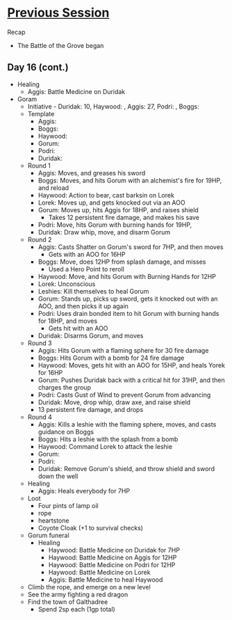 # [Previous Session](2020-05-27.md) 

Recap

- The Battle of the Grove began

## Day 16 (cont.)

- Healing
  - Aggis: Battle Medicine on Duridak
- Goram
  - Initiative - Duridak: 10, Haywood: , Aggis: 27, Podri: , Boggs: 
  - Template
    - Aggis: 
    - Boggs: 
    - Haywood: 
    - Gorum: 
    - Podri: 
    - Duridak: 
  - Round 1
    - Aggis: Moves, and greases his sword
    - Boggs: Moves, and hits Gorum with an alchemist's fire for 19HP, and reload
    - Haywood: Action to bear, cast barksin on Lorek
    - Lorek: Moves up, and gets knocked out via an AOO
    - Gorum: Moves up, hits Aggis for 18HP, and raises shield
      - Takes 12 persistent fire damage, and makes his save
    - Podri: Move, hits Gorum with burning hands for 19HP, 
    - Duridak: Draw whip, move, and disarm Gorum
  - Round 2
    - Aggis: Casts Shatter on Gorum's sword for 7HP, and then moves
      - Gets with an AOO for 16HP
    - Boggs: Move, does 12HP from splash damage, and misses
      - Used a Hero Point to reroll
    - Haywood: Move, and hits Gorum with Burning Hands for 12HP
    - Lorek: Unconscious
    - Leshies: Kill themselves to heal Gorum
    - Gorum: Stands up, picks up sword, gets it knocked out with an AOO, and then picks it up again
    - Podri: Uses drain bonded item to hit Gorum with burning hands for 18HP, and moves
      - Gets hit with an AOO
    - Duridak: Disarms Gorum, and moves
  - Round 3
    - Aggis: Hits Gorum with a flaming sphere for 30 fire damage
    - Boggs: Hits Gorum with a bomb for 24 fire damage
    - Haywood: Moves, gets hit with an AOO for 15HP, and heals Yorek for 16HP
    - Gorum: Pushes Duridak back with a critical hit for 31HP, and then charges the group
    - Podri: Casts Gust of Wind to prevent Gorum from advancing
    - Duridak: Move, drop whip, draw axe, and raise shield
    - 13 persistent fire damage, and drops 
  - Round 4
    - Aggis: Kills a leshie with the flaming sphere, moves, and casts guidance on Boggs
    - Boggs: Hits a leshie with the splash from a bomb
    - Haywood: Command Lorek to attack the leshie
    - Gorum: 
    - Podri: 
    - Duridak: Remove Gorum's shield, and throw shield and sword down the well
  - Healing
    - Aggis: Heals everybody for 7HP
  - Loot
    - Four pints of lamp oil
    - rope
    - heartstone
    - Coyote Cloak (+1 to survival checks)
  - Gorum funeral
    - Healing
      - Haywood: Battle Medicine on Duridak for 7HP
      - Haywood: Battle Medicine on Aggis for 12HP
      - Haywood: Battle Medicine on Podri for 12HP
      - Haywood: Battle Medicine on Lorek
      - Aggis: Battle Medicine to heal Haywood
  - Climb the rope, and emerge on a new level
  - See the army fighting a red dragon
  - Find the town of Galthadree
    - Spend 2sp each (1gp total)
